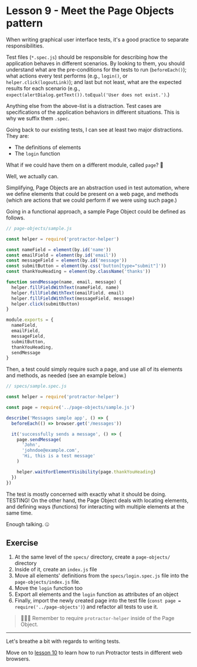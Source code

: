 # Lesson 9 - Meet the Page Objects pattern

When writing graphical user interface tests, it's a good practice to separate responsibilities.

Test files (`*.spec.js`) should be responsible for describing how the application behaves in different scenarios. By looking to them, you should understand what are the pre-conditions for the tests to run (`beforeEach()`); what actions every test performs (e.g., `login()`, or `helper.click(logoutLink)`); and last but not least, what are the expected results for each scenario (e.g., `expect(alertDialog.getText()).toEqual('User does not exist.')`.)

Anything else from the above-list is a distraction. Test cases are specifications of the application behaviors in different situations. This is why we suffix them `.spec`.

Going back to our existing tests, I can see at least two major distractions. They are:

* The definitions of elements
* The `login` function

What if we could have them on a different module, called `page`? 📃

Well, we actually can.

Simplifying, Page Objects are an abstraction used in test automation, where we define elements that could be present on a web page, and methods (which are actions that we could perform if we were using such page.)

Going in a functional approach, a sample Page Object could be defined as follows.

```js
// page-objects/sample.js

const helper = require('protractor-helper')

const nameField = element(by.id('name'))
const emailField = element(by.id('email'))
const messageField = element(by.id('message'))
const submitButton = element(by.css('button[type="submit"]'))
const thankYouHeading = element(by.className('thanks'))

function sendMessage(name, email, message) {
  helper.fillFieldWithText(nameField, name)
  helper.fillFieldWithText(emailField, email)
  helper.fillFieldWithText(messageField, message)
  helper.click(submitButton)
}

module.exports = {
  nameField,
  emailField,
  messageField,
  submitButton,
  thankYouHeading,
  sendMessage
}

```

Then, a test could simply require such a page, and use all of its elements and methods, as needed (see an example below.)

```js
// specs/sample.spec.js

const helper = require('protractor-helper')

const page = require('../page-objects/sample.js')

describe('Messages sample app', () => {
  beforeEach(() => browser.get('/messages'))

  it('successfully sends a message', () => {
    page.sendMessage(
      'John',
      'johndoe@example.com',
      'Hi, this is a test message'
    )

    helper.waitForElementVisibility(page.thankYouHeading)
  })
})
```

The test is mostly concerned with exactly what it should be doing. TESTING! On the other hand, the Page Object deals with locating elements, and defining ways (functions) for interacting with multiple elements at the same time.

Enough talking. 🤐

## Exercise

1. At the same level of the `specs/` directory, create a `page-objects/` directory
2. Inside of it, create an `index.js` file
3. Move all elements' definitions from the `specs/login.spec.js` file into the `page-objects/index.js` file.
4. Move the `login` function too
5. Export all elements and the `login` function as attributes of an object
6. Finally, import the newly created page into the test file (`const page = require('../page-objects')`) and refactor all tests to use it.

> 🕵🏻‍♀️ Remember to require `protractor-helper` inside of the Page Object.

___

Let's breathe a bit with regards to writing tests.

Move on to [lesson 10](./10.md) to learn how to run Protractor tests in different web browsers.
